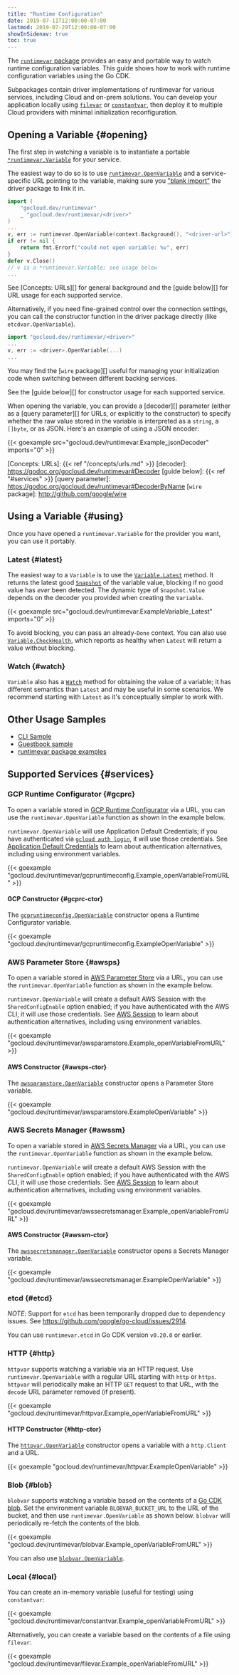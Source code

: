 ```yaml
---
title: "Runtime Configuration"
date: 2019-07-11T12:00:00-07:00
lastmod: 2019-07-29T12:00:00-07:00
showInSidenav: true
toc: true
---
```


The [`runtimevar` package][] provides an easy and portable way to watch runtime
configuration variables. This guide shows how to work with runtime configuration
variables using the Go CDK.

<!--more-->

Subpackages contain driver implementations of runtimevar for various services,
including Cloud and on-prem solutions. You can develop your application locally
using [`filevar`][] or [`constantvar`][], then deploy it to multiple Cloud
providers with minimal initialization reconfiguration.

[`runtimevar` package]: https://godoc.org/gocloud.dev/runtimevar
[`filevar`]: https://godoc.org/gocloud.dev/runtimevar/filevar
[`constantvar`]: https://godoc.org/gocloud.dev/runtimevar/constantvar

## Opening a Variable {#opening}

The first step in watching a variable is to instantiate a portable
[`*runtimevar.Variable`][] for your service.

The easiest way to do so is to use [`runtimevar.OpenVariable`][] and a service-specific URL pointing
to the variable, making sure you ["blank import"][] the driver package to link
it in.

```go
import (
	"gocloud.dev/runtimevar"
	_ "gocloud.dev/runtimevar/<driver>"
)
...
v, err := runtimevar.OpenVariable(context.Background(), "<driver-url>")
if err != nil {
    return fmt.Errorf("could not open variable: %v", err)
}
defer v.Close()
// v is a *runtimevar.Variable; see usage below
...
```

See [Concepts: URLs][] for general background and the [guide below][]
for URL usage for each supported service.

Alternatively, if you need fine-grained control
over the connection settings, you can call the constructor function in the
driver package directly (like `etcdvar.OpenVariable`).

```go
import "gocloud.dev/runtimevar/<driver>"
...
v, err := <driver>.OpenVariable(...)
...
```

You may find the [`wire` package][] useful for managing your initialization code
when switching between different backing services.

See the [guide below][] for constructor usage for each supported service.

When opening the variable, you can provide a [decoder][] parameter (either as a
[query parameter][] for URLs, or explicitly to the constructor) to specify
whether the raw value stored in the variable is interpreted as a `string`, a
`[]byte`, or as JSON. Here's an example of using a JSON encoder:

{{< goexample src="gocloud.dev/runtimevar.Example_jsonDecoder" imports="0" >}}

[`*runtimevar.Variable`]: https://godoc.org/gocloud.dev/runtimevar#Variable
[`runtimevar.OpenVariable`]: https://godoc.org/gocloud.dev/runtimevar#OpenVariable
["blank import"]: https://golang.org/doc/effective_go.html#blank_import
[Concepts: URLs]: {{< ref "/concepts/urls.md" >}}
[decoder]: https://godoc.org/gocloud.dev/runtimevar#Decoder
[guide below]: {{< ref "#services" >}}
[query parameter]: https://godoc.org/gocloud.dev/runtimevar#DecoderByName
[`wire` package]: http://github.com/google/wire

## Using a Variable {#using}

Once you have opened a `runtimevar.Variable` for the provider you want, you can
use it portably.

### Latest {#latest}

The easiest way to a `Variable` is to use the [`Variable.Latest`][] method. It
returns the latest good [`Snapshot`][] of the variable value, blocking if no
good value has *ever* been detected. The dynamic type of `Snapshot.Value`
depends on the decoder you provided when creating the `Variable`.

{{< goexample src="gocloud.dev/runtimevar.ExampleVariable_Latest" imports="0" >}}

To avoid blocking, you can pass an already-`Done` context. You can also use
[`Variable.CheckHealth`][], which reports as healthy when `Latest` will
return a value without blocking.

[`Variable.Latest`]: https://godoc.org/gocloud.dev/runtimevar#Variable.Latest
[`Variable.CheckHealth`]: https://godoc.org/gocloud.dev/runtimevar#Variable.CheckHealth
[`Snapshot`]: https://godoc.org/gocloud.dev/runtimevar#Snapshot

### Watch {#watch}

`Variable` also has a [`Watch`][] method for obtaining the value of a variable;
it has different semantics than `Latest` and may be useful in some scenarios. We
recommend starting with `Latest` as it's conceptually simpler to work with.

[`Watch`]: https://godoc.org/gocloud.dev/runtimevar#Variable.Watch

## Other Usage Samples

* [CLI Sample](https://github.com/google/go-cloud/tree/master/samples/gocdk-runtimevar)
* [Guestbook sample](https://gocloud.dev/tutorials/guestbook/)
* [runtimevar package examples](https://godoc.org/gocloud.dev/runtimevar#pkg-examples)

## Supported Services {#services}

### GCP Runtime Configurator {#gcprc}

To open a variable stored in [GCP Runtime Configurator][] via a URL, you can use
the `runtimevar.OpenVariable` function as shown in the example below.

[GCP Runtime Configurator]: https://cloud.google.com/deployment-manager/runtime-configurator/

`runtimevar.OpenVariable` will use Application Default Credentials; if you have
authenticated via [`gcloud auth login`][], it will use those credentials. See
[Application Default Credentials][GCP creds] to learn about authentication
alternatives, including using environment variables.

[GCP creds]: https://cloud.google.com/docs/authentication/production
[`gcloud auth login`]: https://cloud.google.com/sdk/gcloud/reference/auth/login

{{< goexample
"gocloud.dev/runtimevar/gcpruntimeconfig.Example_openVariableFromURL" >}}

#### GCP Constructor {#gcprc-ctor}

The [`gcpruntimeconfig.OpenVariable`][] constructor opens a Runtime Configurator
variable.

{{< goexample "gocloud.dev/runtimevar/gcpruntimeconfig.ExampleOpenVariable" >}}

[`gcpruntimeconfig.OpenVariable`]: https://godoc.org/gocloud.dev/runtimevar/gcpruntimeconfig#OpenVariable

### AWS Parameter Store {#awsps}

To open a variable stored in [AWS Parameter Store][] via a URL, you can use the
`runtimevar.OpenVariable` function as shown in the example below.

[AWS Parameter Store]:
https://docs.aws.amazon.com/systems-manager/latest/userguide/systems-manager-parameter-store.html

`runtimevar.OpenVariable` will create a default AWS Session with the
`SharedConfigEnable` option enabled; if you have authenticated with the AWS CLI,
it will use those credentials. See [AWS Session][] to learn about authentication
alternatives, including using environment variables.

[AWS Session]: https://docs.aws.amazon.com/sdk-for-go/api/aws/session/

{{< goexample
"gocloud.dev/runtimevar/awsparamstore.Example_openVariableFromURL" >}}

#### AWS Constructor {#awsps-ctor}

The [`awsparamstore.OpenVariable`][] constructor opens a Parameter Store
variable.

{{< goexample "gocloud.dev/runtimevar/awsparamstore.ExampleOpenVariable" >}}

[`awsparamstore.OpenVariable`]:
https://godoc.org/gocloud.dev/runtimevar/awsparamstore#OpenVariable

### AWS Secrets Manager {#awssm}

To open a variable stored in [AWS Secrets Manager][] via a URL, you can use the
`runtimevar.OpenVariable` function as shown in the example below.

[AWS Secrets Manager]:
https://aws.amazon.com/secrets-manager

`runtimevar.OpenVariable` will create a default AWS Session with the
`SharedConfigEnable` option enabled; if you have authenticated with the AWS CLI,
it will use those credentials. See [AWS Session][] to learn about authentication
alternatives, including using environment variables.

[AWS Session]: https://docs.aws.amazon.com/sdk-for-go/api/aws/session/

{{< goexample
"gocloud.dev/runtimevar/awssecretsmanager.Example_openVariableFromURL" >}}

#### AWS Constructor {#awssm-ctor}

The [`awssecretsmanager.OpenVariable`][] constructor opens a Secrets Manager
variable.

{{< goexample "gocloud.dev/runtimevar/awssecretsmanager.ExampleOpenVariable" >}}

[`awssecretsmanager.OpenVariable`]:
https://godoc.org/gocloud.dev/runtimevar/awssecretsmanager#OpenVariable

### etcd {#etcd}

*NOTE*: Support for `etcd` has been temporarily dropped due to dependency
issues. See https://github.com/google/go-cloud/issues/2914.

You can use `runtimevar.etcd` in Go CDK version `v0.20.0` or earlier.

### HTTP {#http}

`httpvar` supports watching a variable via an HTTP request. Use
`runtimevar.OpenVariable` with a regular URL starting with `http` or `https`.
`httpvar` will periodically make an HTTP `GET` request to that URL, with the
`decode` URL parameter removed (if present).

{{< goexample "gocloud.dev/runtimevar/httpvar.Example_openVariableFromURL" >}}

#### HTTP Constructor {#http-ctor}

The [`httpvar.OpenVariable`][] constructor opens a variable with a `http.Client`
and a URL.

{{< goexample "gocloud.dev/runtimevar/httpvar.ExampleOpenVariable" >}}

[`httpvar.OpenVariable`]: https://godoc.org/gocloud.dev/runtimevar/httpvar#OpenVariable

### Blob {#blob}

`blobvar` supports watching a variable based on the contents of a
[Go CDK blob][]. Set the environment variable `BLOBVAR_BUCKET_URL` to the URL
of the bucket, and then use `runtimevar.OpenVariable` as shown below.
`blobvar` will periodically re-fetch the contents of the blob.

{{< goexample "gocloud.dev/runtimevar/blobvar.Example_openVariableFromURL" >}}

[Go CDK blob]: https://gocloud.dev/howto/blob/

You can also use [`blobvar.OpenVariable`][].

[`blobvar.OpenVariable`]: https://godoc.org/gocloud.dev/runtimevar/blobvar#OpenVariable

### Local {#local}

You can create an in-memory variable (useful for testing) using `constantvar`:

{{< goexample "gocloud.dev/runtimevar/constantvar.Example_openVariableFromURL" >}}

Alternatively, you can create a variable based on the contents of a file using
`filevar`:

{{< goexample "gocloud.dev/runtimevar/filevar.Example_openVariableFromURL" >}}
